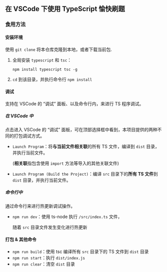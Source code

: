 ## 在 VSCode 下使用 TypeScript 愉快刷题

### 食用方法

#### 安装环境

使用 `git clone` 将本仓库克隆到本地，或者下载当前包.

1. 全局安装 `typescript` 和 `tsc`：

   ```shell
   npm install typescript tsc -g
   ```

2. `cd` 到该目录，并执行命令行 `npm install`



#### 调试

支持在 VSCode 的 “调试” 面板、以及命令行内，来进行 TS 程序调试。

##### 在 VSCode 中

点击进入 VSCode 的 “调试” 面板，可在顶部选择框中看到，本项目提供的两种不同的打包调试方式。

- `Launch Program`：将**与当前文件相关联**的所有 TS 文件，编译到 `dist` 目录，并执行当前文件。

  (**相关联**指包含使用 `import` 方法等导入的其他关联文件) 

- `Launch Program (Build the Project)`：编译 `src` 目录下的**所有 TS 文件**到 `dist` 目录，并执行当前文件。

##### 命令行中

通过命令行来进行热更新调试操作。

- `npm run dev`：使用 ts-node 执行 `/src/index.ts` 文件，

  随着 `src` 目录文件发生变化进行热更新



#### 打包 & 其他命令

- `npm run build`：使用 tsc 编译所有 `src` 目录下的 TS 文件到 `dist` 目录
- `npm run start`：执行 `dist/index.js`
- `npm run clear`：清空 `dist` 目录

